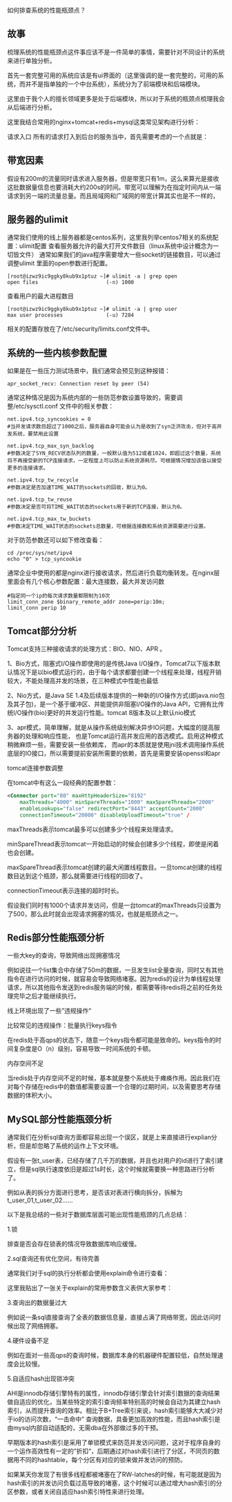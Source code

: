 如何排查系统的性能瓶颈点？

## 故事

梳理系统的性能瓶颈点这件事应该不是一件简单的事情，需要针对不同设计的系统来进行单独分析。

首先一套完整可用的系统应该是有ui界面的（这里强调的是一套完整的，可用的系统，而并不是指单独的一个中台系统），系统分为了前端模块和后端模块。

这里由于我个人的擅长领域更多是处于后端模块，所以对于系统的瓶颈点梳理我会从后端进行分析。

这里我结合常用的nginx+tomcat+redis+mysql这类常见架构进行分析：

请求入口 所有的请求打入到后台的服务当中，首先需要考虑的一个点就是：

## 带宽因素

假设有200m的流量同时请求进入服务器，但是带宽只有1m，这么来算光是接收这批数据量信息也要消耗大约200s的时间。带宽可以理解为在指定时间内从一端请求到另一端的流量总量。而且局域网和广域网的带宽计算其实也是不一样的，

## 服务器的ulimit

通常我们使用的线上服务器都是centos系列，这里我列举centos7相关的系统配置：ulimit配置 查看服务器允许的最大打开文件数目（linux系统中设计概念为一切皆文件） 通常如果我们的java程序需要增大一些socket的链接数目，可以通过调整ulimit 里面的open参数进行配置。

```
[root@izwz9ic9ggky8kub9x1ptuz ~]# ulimit -a | grep open
open files                      (-n) 1000
```

查看用户的最大进程数目

```
[root@izwz9ic9ggky8kub9x1ptuz ~]# ulimit -a | grep user
max user processes              (-u) 7284
```

相关的配置存放在了/etc/security/limits.conf文件中。

## 系统的一些内核参数配置

如果是在一些压力测试场景中，我们通常会预见到这种报错：

```
apr_socket_recv: Connection reset by peer (54)
```

通常这种情况是因为系统内部的一些防范参数设置导致的，需要调整/etc/sysctl.conf 文件中的相关参数：

```
net.ipv4.tcp_syncookies = 0
#当并发请求数目超过了1000之后，服务器自身可能会认为是收到了syn泛洪攻击，但对于高并发系统，要禁用此设置
 
net.ipv4.tcp_max_syn_backlog
#参数决定了SYN_RECV状态队列的数量，一般默认值为512或者1024，即超过这个数量，系统将不再接受新的TCP连接请求，一定程度上可以防止系统资源耗尽。可根据情况增加该值以接受更多的连接请求。
 
net.ipv4.tcp_tw_recycle
#参数决定是否加速TIME_WAIT的sockets的回收，默认为0。
 
net.ipv4.tcp_tw_reuse
#参数决定是否可将TIME_WAIT状态的sockets用于新的TCP连接，默认为0。
  
net.ipv4.tcp_max_tw_buckets
#参数决定TIME_WAIT状态的sockets总数量，可根据连接数和系统资源需要进行设置。
```

对于防范参数还可以如下修改查看：

```
cd /proc/sys/net/ipv4
echo "0" > tcp_syncookie
```

通常企业中使用的都是nginx进行接收请求，然后进行负载均衡转发。在nginx层里面会有几个核心参数配置：最大连接数，最大并发访问数

```
#指定同一个ip的每次请求数量都限制为10次
limit_conn_zone $binary_remote_addr zone=perip:10m;
limit_conn perip 10
```

## Tomcat部分分析

Tomcat支持三种接收请求的处理方式：BIO、NIO、APR 。

1、Bio方式，阻塞式I/O操作即使用的是传统Java I/O操作，Tomcat7以下版本默认情况下是以bio模式运行的，由于每个请求都要创建一个线程来处理，线程开销较大，不能处理高并发的场景，在三种模式中性能也最低

2、Nio方式，是Java SE 1.4及后续版本提供的一种新的I/O操作方式(即java.nio包及其子包)，是一个基于缓冲区、并能提供非阻塞I/O操作的Java API，它拥有比传统I/O操作(bio)更好的并发运行性能。tomcat 8版本及以上默认nio模式

3、apr模式，简单理解，就是从操作系统级别解决异步IO问题，大幅度的提高服务器的处理和响应性能， 也是Tomcat运行高并发应用的首选模式。启用这种模式稍微麻烦一些，需要安装一些依赖库， 而apr的本质就是使用jni技术调用操作系统底层的IO接口，所以需要提前安装所需要的依赖，首先是需要安装openssl和apr

tomcat连接参数调整

在tomcat中有这么一段经典的配置参数：

```xml
<Connector port="80" maxHttpHeaderSize="8192"
    maxThreads="4000" minSpareThreads="1000" maxSpareThreads="2000"
    enableLookups="false" redirectPort="8443" acceptCount="2000"
    connectionTimeout="20000" disableUploadTimeout="true" /
```

maxThreads表示tomcat最多可以创建多少个线程来处理请求。

minSpareThread表示tomcat一开始启动的时候会创建多少个线程，即使是闲着也会创建。

maxSpareThread表示tomcat创建的最大闲置线程数目。一旦tomcat创建的线程数目达到这个瓶颈，那么就需要进行线程的回收了。

connectionTimeout表示连接的超时时长。

假设我们同时有1000个请求并发访问，但是一台tomcat的maxThreads只设置为了500，那么此时就会出现请求拥塞的情况，也就是瓶颈点之一。

## Redis部分性能瓶颈分析

一些大key的查询，导致网络出现拥塞情况

例如说往一个list集合中存储了50m的数据，一旦发生list全量查询，同时又有其他指令在进行访问的时候，就容易会导致网络堵塞。因为redis的设计为单线程处理请求，所以其他指令发送到redis服务端的时候，都需要等待redis将之前的任务处理完毕之后才能继续执行。

线上环境出现了一些”违规操作“

比较常见的违规操作：批量执行keys指令

在redis处于高qps的状态下，随意一个keys指令都可能是致命的。keys指令的时间复杂度是O（n）级别，容易导致一时间系统的卡顿。

内存空间不足

当redis处于内存空间不足的时候，基本就是整个系统处于瘫痪作用。因此我们在对每个存储在redis中的数值都需要设置一个合理的过期时间，以及需要思考存储数据的体积大小。

## MySQL部分性能瓶颈分析

通常我们在分析sql查询方面都容易出现一个误区，就是上来直接进行explian分析，但是却忽略了系统的运作上下文环境。

假设有一张t_user表，已经存储了几千万的数据，并且也对用户的id进行了索引建立，但是sql执行速度依旧是超过1s时长，这个时候就需要换一种思路进行分析了。

例如从表的拆分方面进行思考，是否该对表进行横向拆分，拆解为t_user_01,t_user_02......

以下是我总结的一些对于数据库层面可能出现性能瓶颈的几点总结：

1.锁

排查是否会存在锁表的情况导致数据库响应缓慢。

2.sql查询还有优化空间，有待完善

通常我们对于sql的执行分析都会使用explain命令进行查看：

这里我贴出了一张关于explain的常用参数含义表供大家参考：

3.查询出的数据量过大

例如说一条sql直接查询了全表的数据信息量，直接占满了网络带宽，因此访问时候出现了网络拥塞。

4.硬件设备不足

例如在面对一些高qps的查询时候，数据库本身的机器硬件配置较低，自然处理速度会比较慢。

5.自适应hash出现锁冲突

AHI是innodb存储引擎特有的属性，innodb存储引擎会针对索引数据的查询结果做自适应的优化，当某些特定的索引查询频率特别高的时候会自动为其建立hash索引，从而提升查询的效率。相比于B+Tree索引来说，hash索引能够大大减少对于io的访问次数，“一击命中” 查询数据，具备更加高效的性能，而且hash索引是由mysql内部自动适配的，无需dba在外部做过多的干预。

早期版本的hash索引是采用了单锁模式来防范并发访问问题，这对于程序自身的一个运作高效性有一定的”折扣“，后期通过对hash索引进行了分区，不同页的数据用不同的hashtable，每个分区有对应的锁来做并发访问的预防。

如果某天你发现了有很多线程都被堵塞在了RW-latches的时候，有可能就是因为hash索引的并发访问负载过高导致的堵塞，这个时候可以通过增大hash索引的分区参数，或者关闭自适应hash索引特性来进行处理。

